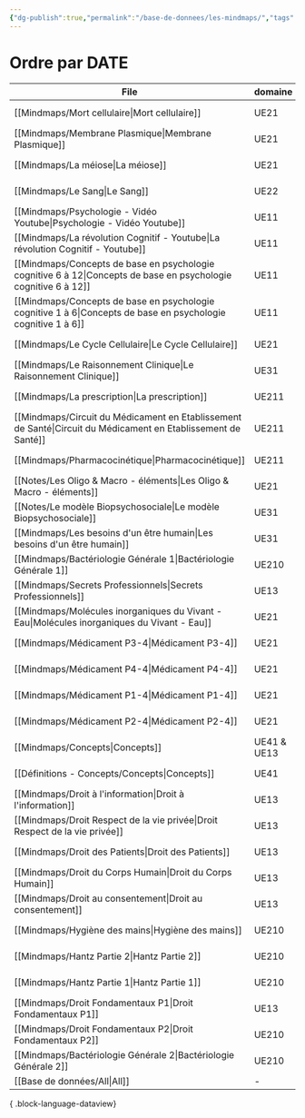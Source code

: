 ```yaml
---
{"dg-publish":true,"permalink":"/base-de-donnees/les-mindmaps/","tags":["dataview"],"noteIcon":"2"}
---
```


# Ordre par DATE
| File                                                                                                               | domaine     | date               |
| ------------------------------------------------------------------------------------------------------------------ | ----------- | ------------------ |
| [[Mindmaps/Mort cellulaire\|Mort cellulaire]]                                                                   | UE21        | October 10, 2024   |
| [[Mindmaps/Membrane Plasmique\|Membrane Plasmique]]                                                             | UE21        | October 10, 2024   |
| [[Mindmaps/La méiose\|La méiose]]                                                                               | UE21        | October 10, 2024   |
| [[Mindmaps/Le Sang\|Le Sang]]                                                                                   | UE22        | October 08, 2024   |
| [[Mindmaps/Psychologie - Vidéo Youtube\|Psychologie - Vidéo Youtube]]                                           | UE11        | October 07, 2024   |
| [[Mindmaps/La révolution Cognitif - Youtube\|La révolution Cognitif - Youtube]]                                 | UE11        | October 07, 2024   |
| [[Mindmaps/Concepts de base en psychologie cognitive 6 à 12\|Concepts de base en psychologie cognitive 6 à 12]] | UE11        | October 05, 2024   |
| [[Mindmaps/Concepts de base en psychologie cognitive 1 à 6\|Concepts de base en psychologie cognitive 1 à 6]]   | UE11        | October 05, 2024   |
| [[Mindmaps/Le Cycle Cellulaire\|Le Cycle Cellulaire]]                                                           | UE21        | October 03, 2024   |
| [[Mindmaps/Le Raisonnement Clinique\|Le Raisonnement Clinique]]                                                 | UE31        | October 02, 2024   |
| [[Mindmaps/La prescription\|La prescription]]                                                                   | UE211       | October 02, 2024   |
| [[Mindmaps/Circuit du Médicament en Etablissement de Santé\|Circuit du Médicament en Etablissement de Santé]]   | UE211       | October 02, 2024   |
| [[Mindmaps/Pharmacocinétique\|Pharmacocinétique]]                                                               | UE211       | September 28, 2024 |
| [[Notes/Les Oligo & Macro - éléments\|Les Oligo & Macro - éléments]]                                            | UE21        | September 26, 2024 |
| [[Notes/Le modèle Biopsychosociale\|Le modèle Biopsychosociale]]                                                | UE31        | September 26, 2024 |
| [[Mindmaps/Les besoins d'un être humain\|Les besoins d'un être humain]]                                         | UE31        | September 20, 2024 |
| [[Mindmaps/Bactériologie Générale 1\|Bactériologie Générale 1]]                                                 | UE210       | September 18, 2024 |
| [[Mindmaps/Secrets Professionnels\|Secrets Professionnels]]                                                     | UE13        | September 17, 2024 |
| [[Mindmaps/Molécules inorganiques du Vivant - Eau\|Molécules inorganiques du Vivant - Eau]]                     | UE21        | September 16, 2024 |
| [[Mindmaps/Médicament P3-4\|Médicament P3-4]]                                                                   | UE21        | September 12, 2024 |
| [[Mindmaps/Médicament P4-4\|Médicament P4-4]]                                                                   | UE21        | September 12, 2024 |
| [[Mindmaps/Médicament P1-4\|Médicament P1-4]]                                                                   | UE21        | September 12, 2024 |
| [[Mindmaps/Médicament P2-4\|Médicament P2-4]]                                                                   | UE21        | September 12, 2024 |
| [[Mindmaps/Concepts\|Concepts]]                                                                                 | UE41 & UE13 | September 12, 2024 |
| [[Définitions - Concepts/Concepts\|Concepts]]                                                                   | UE41        | September 12, 2024 |
| [[Mindmaps/Droit à l'information\|Droit à l'information]]                                                       | UE13        | September 11, 2024 |
| [[Mindmaps/Droit Respect de la vie privée\|Droit Respect de la vie privée]]                                     | UE13        | September 11, 2024 |
| [[Mindmaps/Droit des Patients\|Droit des Patients]]                                                             | UE13        | September 11, 2024 |
| [[Mindmaps/Droit du Corps Humain\|Droit du Corps Humain]]                                                       | UE13        | September 11, 2024 |
| [[Mindmaps/Droit au consentement\|Droit au consentement]]                                                       | UE13        | September 11, 2024 |
| [[Mindmaps/Hygiène des mains\|Hygiène des mains]]                                                               | UE210       | September 09, 2024 |
| [[Mindmaps/Hantz Partie 2\|Hantz Partie 2]]                                                                     | UE210       | September 09, 2024 |
| [[Mindmaps/Hantz Partie 1\|Hantz Partie 1]]                                                                     | UE210       | September 09, 2024 |
| [[Mindmaps/Droit Fondamentaux P1\|Droit Fondamentaux P1]]                                                       | UE13        | September 08, 2024 |
| [[Mindmaps/Droit Fondamentaux P2\|Droit Fondamentaux P2]]                                                       | UE210       | August 08, 2024    |
| [[Mindmaps/Bactériologie Générale 2\|Bactériologie Générale 2]]                                                 | UE210       | September 18, 2023 |
| [[Base de données/All\|All]]                                                                                    | \-          | \-                 |

{ .block-language-dataview}

